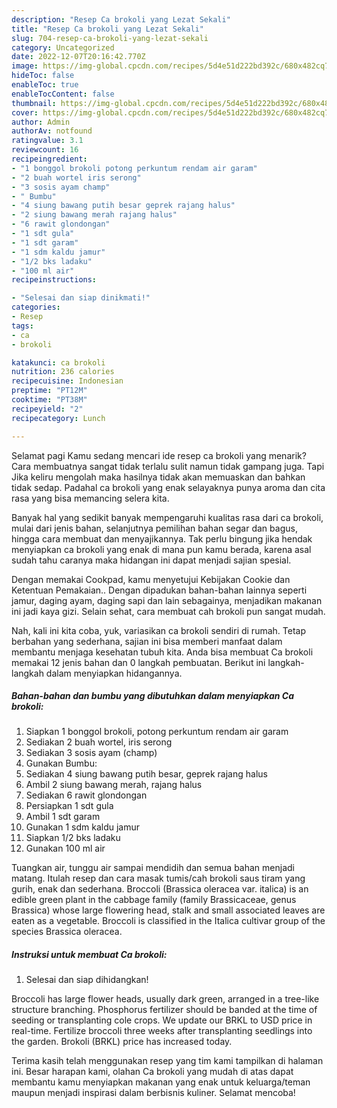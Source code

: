 ```yaml
---
description: "Resep Ca brokoli yang Lezat Sekali"
title: "Resep Ca brokoli yang Lezat Sekali"
slug: 704-resep-ca-brokoli-yang-lezat-sekali
category: Uncategorized
date: 2022-12-07T20:16:42.770Z
image: https://img-global.cpcdn.com/recipes/5d4e51d222bd392c/680x482cq70/ca-brokoli-foto-resep-utama.jpg
hideToc: false
enableToc: true
enableTocContent: false
thumbnail: https://img-global.cpcdn.com/recipes/5d4e51d222bd392c/680x482cq70/ca-brokoli-foto-resep-utama.jpg
cover: https://img-global.cpcdn.com/recipes/5d4e51d222bd392c/680x482cq70/ca-brokoli-foto-resep-utama.jpg
author: Admin
authorAv: notfound
ratingvalue: 3.1
reviewcount: 16
recipeingredient:
- "1 bonggol brokoli potong perkuntum rendam air garam"
- "2 buah wortel iris serong"
- "3 sosis ayam champ"
- " Bumbu"
- "4 siung bawang putih besar geprek rajang halus"
- "2 siung bawang merah rajang halus"
- "6 rawit glondongan"
- "1 sdt gula"
- "1 sdt garam"
- "1 sdm kaldu jamur"
- "1/2 bks ladaku"
- "100 ml air"
recipeinstructions:

- "Selesai dan siap dinikmati!"
categories:
- Resep
tags:
- ca
- brokoli

katakunci: ca brokoli 
nutrition: 236 calories
recipecuisine: Indonesian
preptime: "PT12M"
cooktime: "PT38M"
recipeyield: "2"
recipecategory: Lunch

---
```



Selamat pagi Kamu sedang mencari ide resep ca brokoli yang menarik? Cara membuatnya sangat tidak terlalu sulit namun tidak gampang juga. Tapi Jika keliru mengolah maka hasilnya tidak akan memuaskan dan bahkan tidak sedap. Padahal ca brokoli yang enak selayaknya punya aroma dan cita rasa yang bisa memancing selera kita.


Banyak hal yang sedikit banyak mempengaruhi kualitas rasa dari ca brokoli, mulai dari jenis bahan, selanjutnya pemilihan bahan segar dan bagus, hingga cara membuat dan menyajikannya. Tak perlu bingung jika hendak menyiapkan ca brokoli yang enak di mana pun kamu berada, karena asal sudah tahu caranya maka hidangan ini dapat menjadi sajian spesial.

Dengan memakai Cookpad, kamu menyetujui Kebijakan Cookie dan Ketentuan Pemakaian.. Dengan dipadukan bahan-bahan lainnya seperti jamur, daging ayam, daging sapi dan lain sebagainya, menjadikan makanan ini jadi kaya gizi. Selain sehat, cara membuat cah brokoli pun sangat mudah.


Nah, kali ini kita coba, yuk, variasikan ca brokoli sendiri di rumah. Tetap berbahan yang sederhana, sajian ini bisa memberi manfaat dalam membantu menjaga kesehatan tubuh kita. Anda bisa membuat Ca brokoli memakai 12 jenis bahan dan 0 langkah pembuatan. Berikut ini langkah-langkah dalam menyiapkan hidangannya.

<!--inarticleads1-->

##### Bahan-bahan dan bumbu yang dibutuhkan dalam menyiapkan Ca brokoli:

1. Siapkan 1 bonggol brokoli, potong perkuntum rendam air garam
1. Sediakan 2 buah wortel, iris serong
1. Sediakan 3 sosis ayam (champ)
1. Gunakan  Bumbu:
1. Sediakan 4 siung bawang putih besar, geprek rajang halus
1. Ambil 2 siung bawang merah, rajang halus
1. Sediakan 6 rawit glondongan
1. Persiapkan 1 sdt gula
1. Ambil 1 sdt garam
1. Gunakan 1 sdm kaldu jamur
1. Siapkan 1/2 bks ladaku
1. Gunakan 100 ml air


Tuangkan air, tunggu air sampai mendidih dan semua bahan menjadi matang. Itulah resep dan cara masak tumis/cah brokoli saus tiram yang gurih, enak dan sederhana. Broccoli (Brassica oleracea var. italica) is an edible green plant in the cabbage family (family Brassicaceae, genus Brassica) whose large flowering head, stalk and small associated leaves are eaten as a vegetable. Broccoli is classified in the Italica cultivar group of the species Brassica oleracea. 

<!--inarticleads2-->

##### Instruksi untuk membuat Ca brokoli:


1. Selesai dan siap dihidangkan!

Broccoli has large flower heads, usually dark green, arranged in a tree-like structure branching. Phosphorus fertilizer should be banded at the time of seeding or transplanting cole crops. We update our BRKL to USD price in real-time. Fertilize broccoli three weeks after transplanting seedlings into the garden. Brokoli (BRKL) price has increased today. 

Terima kasih telah menggunakan resep yang tim kami tampilkan di halaman ini. Besar harapan kami, olahan Ca brokoli yang mudah di atas dapat membantu kamu menyiapkan makanan yang enak untuk keluarga/teman maupun menjadi inspirasi dalam berbisnis kuliner. Selamat mencoba!
